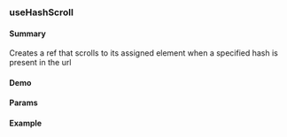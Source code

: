 ### useHashScroll

#### Summary

Creates a ref that scrolls to its assigned element when a specified hash is present in the url

#### Demo

#### Params

#### Example
